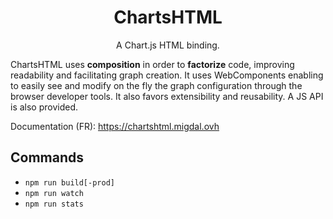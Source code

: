<div align="center">
  <h1>ChartsHTML</h1>

  <p>A Chart.js HTML binding.</p>
</div>

ChartsHTML uses **composition** in order to **factorize** code, improving readability and facilitating graph creation. It uses WebComponents enabling to easily see and modify on the fly the graph configuration through the browser developer tools. It also favors extensibility and reusability. A JS API is also provided.

Documentation (FR): https://chartshtml.migdal.ovh

## Commands

- `npm run build[-prod]`
- `npm run watch`
- `npm run stats`